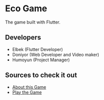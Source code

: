 # Eco Game

The game built with Flutter.

## Developers

- Elbek (Flutter Developer)
- Doniyor (Web Developer and Video maker)
- Humoyun (Project Manager)


## Sources to check it out

- [About this Game](https://ecogame.uz)
- [Play the Game](https://ecogame.vercel.app)

